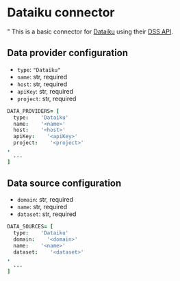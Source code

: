 # Dataiku connector

"
    This is a basic connector for [Dataiku](https://www.dataiku.com/) using their
    [DSS API](https://doc.dataiku.com/dss/2.0/api/index.html).

## Data provider configuration

* `type`: `"Dataiku"`
* `name`: str, required
* `host`: str, required
* `apiKey`: str, required
* `project`: str, required

```coffee
DATA_PROVIDERS= [
  type:    'Dataiku'
  name:    '<name>'
  host:    '<host>'
  apiKey:    '<apiKey>'
  project:    '<project>'
,
  ...
]
```


## Data source configuration

* `domain`: str, required
* `name`: str, required
* `dataset`: str, required

```coffee
DATA_SOURCES= [
  type:    'Dataiku'
  domain:    '<domain>'
  name:    '<name>'
  dataset:    '<dataset>'
,
  ...
]
```